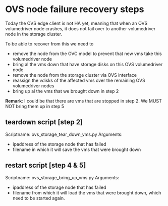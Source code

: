 # OVS node failure recovery steps

Today the OVS edge client is not HA yet, meaning that when an OVS volumedriver node crashes, it does not fail over to another volumedriver node in the storage cluster.

To be able to recover from this we need to
- remove the node from the OVC model to prevent that new vms take this volumedriver node
- bring al the vms down that have storage disks on this OVS volumedriver node
- remove the node from the storage cluster via OVS interface
- reassign the vdisks of the affected vms over the remaining OVS volumedriver nodes
- bring up al the vms that we brought down in step 2

**Remark**: I could be that there are vms that are stopped in step 2. We MUST NOT bring them up in step 5

## teardown script [step 2]

Scriptname: ovs_storage_tear_down_vms.py
Arguments:
- ipaddress of the storage node that has failed
- filename in which it will save the vms that were brought down

## restart script [step 4 & 5]

Scriptname: ovs_storage_bring_up_vms.py
Arguments:
- ipaddress of the storage node that has failed
- filename from which it will load the vms that were brought down, which need to be started again.
